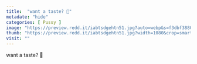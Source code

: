 ```yaml
---
title:  "want a taste? 👅"
metadate: "hide"
categories: [ Pussy ]
image: "https://preview.redd.it/iabtsdgehtn51.jpg?auto=webp&s=f3dbf38804f71ca6059b55b852ed65cf491437e7"
thumb: "https://preview.redd.it/iabtsdgehtn51.jpg?width=1080&crop=smart&auto=webp&s=f3f50f449d17ec19e7a06feb9a1f6a3452507c74"
visit: ""
---
```

want a taste? 👅
